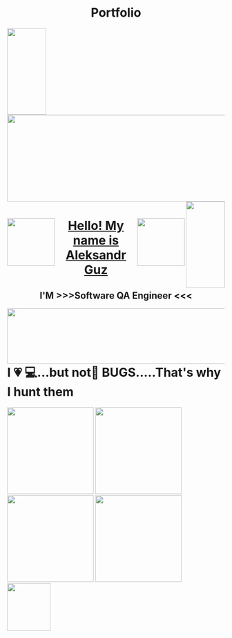 <h1 align="center" color="lime">Portfolio</h1>

<div id="header">
 <img  align="left" src="https://media.giphy.com/media/KA593kO0JvXMs/giphy.gif" width="90" height="200"/>
   <img src="https://media.giphy.com/media/bAy8xK8qcCz0A/giphy.gif" width="832" height="200" color="red"/>
      <img align="right" src="https://media.giphy.com/media/KA593kO0JvXMs/giphy.gif" width="90" height="200"/>
</div>

 <div id="header" align="center" color="red"> 
  <img  align="left" src="https://media.giphy.com/media/dzaUX7CAG0Ihi/giphy.gif" width="110" height="110"/>
  <img  align="right" src="https://media.giphy.com/media/dzaUX7CAG0Ihi/giphy.gif" width="110" height="110"/>
  <h1><ins> Hello! My name is Aleksandr Guz </ins></h1>
  <h2  align="center">I'M >>>Software QA Engineer <<< </h2>
</div>

<div>   
 <img align="right" src="https://media.giphy.com/media/eUdtR10ZsxlFC/giphy.gif" width="1024" height="128"/>

</div>

   
<div> 
 <h1 align="left"> I 💗 💻...but not🖤 BUGS.....That's why I hunt them</h1>
 <img  src="https://media.giphy.com/media/fQZX2aoRC1Tqw/giphy.gif" width="200" height="200"/>
 
 <img  src="https://media.giphy.com/media/y0XAoHQPmv4CQ/giphy.gif" width="200" height="200"/>
 <img  src="https://media.giphy.com/media/NS7gPxeumewkWDOIxi/giphy.gif" width="200" height="200"/>
 <img  src="https://media.giphy.com/media/fTne319LfO6Noh80qD/giphy.gif" width="200" height="200"/>
 <img  src="https://media.giphy.com/media/t3sZxY5zS5B0z5zMIz/giphy.gif" width="100" height="110"/>
 
</div>



